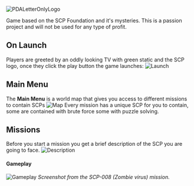 ![PDALetterOnlyLogo](https://user-images.githubusercontent.com/47458826/182371037-a31a9774-355f-4023-90ae-32900d71eba9.png)

Game based on the SCP Foundation and it's mysteries.
This is a passion project and will not be used for any type of profit.

## On Launch
Players are greeted by an oddly looking TV with green static and the SCP logo, once they click the play button the game launches:
![Launch](https://user-images.githubusercontent.com/47458826/167254744-33837483-b18f-447b-b3ab-093d25ceb4f7.png)


## Main Menu
The **Main Menu** is a world map that gives you access to different missions to contain SCPs
![Map](https://user-images.githubusercontent.com/47458826/167254780-8aa84e7b-d435-4a6e-bb0f-54157f6ae90d.png)
Every mission has a unique SCP for you to contain, some are contained with brute force some with puzzle solving.

## Missions
Before you start a mission you get a brief description of the SCP you are going to face.
![Description](https://user-images.githubusercontent.com/47458826/167254829-801bbee9-561a-43f6-8a69-fe0cc162e9d8.png)
#### Gameplay 
![Gameplay](https://user-images.githubusercontent.com/47458826/167254843-6b07dca6-56f5-4969-b998-26f768edabb1.png)
*Screenshot from the SCP-008 (Zombie virus) mission.*
